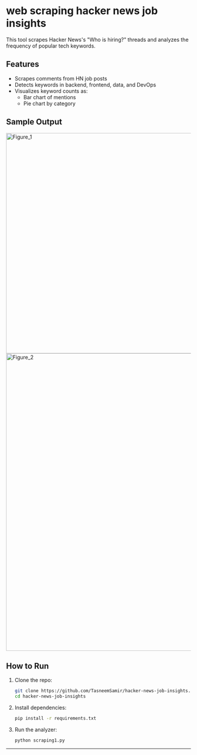 # web scraping hacker news job insights

This tool scrapes Hacker News's "Who is hiring?" threads and analyzes the frequency of popular tech keywords.

## Features

- Scrapes comments from HN job posts
- Detects keywords in backend, frontend, data, and DevOps
- Visualizes keyword counts as:
  - Bar chart of mentions
  - Pie chart by category

## Sample Output

<img width="1200" height="600" alt="Figure_1" src="https://github.com/user-attachments/assets/9664c999-faf2-413e-a3c8-f788f48396dd" />

<img width="1000" height="810" alt="Figure_2" src="https://github.com/user-attachments/assets/ec3ef9e2-1b5d-47f0-846f-90319d9f27d6" />

## How to Run

1. Clone the repo:
    ```bash
    git clone https://github.com/TasneemSamir/hacker-news-job-insights.git
    cd hacker-news-job-insights
    ```

2. Install dependencies:
    ```bash
    pip install -r requirements.txt
    ```

3. Run the analyzer:
    ```bash
    python scraping1.py
    ```

---



